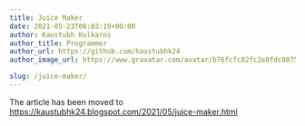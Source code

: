 ```yaml
---
title: Juice Maker
date: 2021-05-23T06:03:19+00:00
author: Kaustubh Kulkarni
author_title: Programmer
author_url: https://github.com/kaustubhk24
author_image_url: https://www.gravatar.com/avatar/b76fcfc82fc2e8fdc8075636f1735f61?s=200

slug: /juice-maker/
---
```

 

The article has been moved to https://kaustubhk24.blogspot.com/2021/05/juice-maker.html